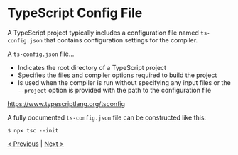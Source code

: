 # TypeScript Config File

A TypeScript project typically includes a configuration file named `ts-config.json` that contains configuration settings for the compiler.

A `ts-config.json` file...
* Indicates the root directory of a TypeScript project
* Specifies the files and compiler options required to build the project
* Is used when the compiler is run without specifying any input files or the `--project` option is provided with the path to the configuration file

<a href="https://www.typescriptlang.org/tsconfig" target="_blank">https://www.typescriptlang.org/tsconfig</a>

A fully documented `ts-config.json` file can be constructed like this:
```shell
$ npx tsc --init
```

[< Previous](playground.md) | [Next >](type-declaration-files.md)
